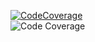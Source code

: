 [![CodeCoverage](https://github.com/AnarBalaca/CodeCoverageRnet101/actions/workflows/main.yml/badge.svg)](https://github.com/AnarBalaca/CodeCoverageRnet101/actions/workflows/main.yml)
<br>
![Code Coverage](https://img.shields.io/badge/Code%20Coverage-86%25-success?style=flat)
